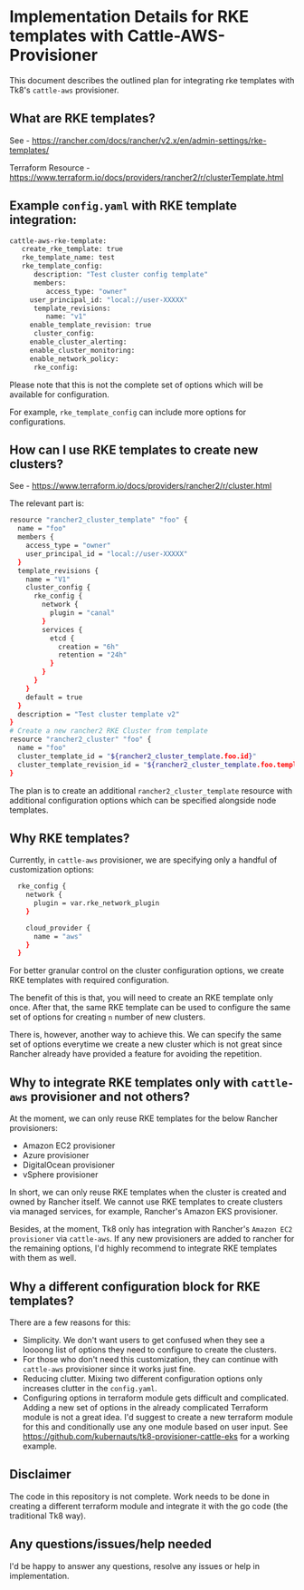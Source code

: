# Implementation Details for RKE templates with Cattle-AWS-Provisioner

This document describes the outlined plan for integrating rke templates with Tk8's `cattle-aws` provisioner.

## What are RKE templates?

See - https://rancher.com/docs/rancher/v2.x/en/admin-settings/rke-templates/

Terraform Resource - https://www.terraform.io/docs/providers/rancher2/r/clusterTemplate.html


## Example `config.yaml` with RKE template integration:

```bash
cattle-aws-rke-template:
   create_rke_template: true
   rke_template_name: test
   rke_template_config:
      description: "Test cluster config template"
      members:
         access_type: "owner"
 	 user_principal_id: "local://user-XXXXX"
      template_revisions:
         name: "v1"
	 enable_template_revision: true
      cluster_config:
	 enable_cluster_alerting:
	 enable_cluster_monitoring:
	 enable_network_policy:
      rke_config:


```

Please note that this is not the complete set of options which will be available for configuration.

For example, `rke_template_config` can include more options for configurations.

## How can I use RKE templates to create new clusters?

See - https://www.terraform.io/docs/providers/rancher2/r/cluster.html

The relevant part is:

```bash
resource "rancher2_cluster_template" "foo" {
  name = "foo"
  members {
    access_type = "owner"
    user_principal_id = "local://user-XXXXX"
  }
  template_revisions {
    name = "V1"
    cluster_config {
      rke_config {
        network {
          plugin = "canal"
        }
        services {
          etcd {
            creation = "6h"
            retention = "24h"
          }
        }
      }
    }
    default = true
  }
  description = "Test cluster template v2"
}
# Create a new rancher2 RKE Cluster from template
resource "rancher2_cluster" "foo" {
  name = "foo"
  cluster_template_id = "${rancher2_cluster_template.foo.id}"
  cluster_template_revision_id = "${rancher2_cluster_template.foo.template_revisions.0.id}"
}
```

The plan is to create an additional `rancher2_cluster_template` resource with additional configuration options which can be specified alongside node templates.

## Why RKE templates?

Currently, in `cattle-aws` provisioner, we are specifying only a handful of customization options:

```bash
  rke_config {
    network {
      plugin = var.rke_network_plugin
    }

    cloud_provider {
      name = "aws"
    }
  }
```  

For better granular control on the cluster configuration options, we create RKE templates with required configuration.

The benefit of this is that, you will need to create an RKE template only once. After that, the same RKE template can be used to configure the same set of options for creating `n` number of new clusters.

There is, however, another way to achieve this. We can specify the same set of options everytime we create a new cluster which is not great since Rancher already have provided a feature for avoiding the repetition.
 
## Why to integrate RKE templates only with `cattle-aws` provisioner and not others?

At the moment, we can only reuse RKE templates for the below Rancher provisioners:
* Amazon EC2 provisioner
* Azure provisioner
* DigitalOcean provisioner
* vSphere provisioner

In short, we can only reuse RKE templates when the cluster is created and owned by Rancher itself. We cannot use RKE templates to create clusters via managed services, for example, Rancher's Amazon EKS provisioner.

Besides, at the moment, Tk8 only has integration with Rancher's `Amazon EC2 provisioner` via `cattle-aws`. If any new provisioners are added to rancher for the remaining options, I'd highly recommend to integrate RKE templates with them as well.

## Why a different configuration block for RKE templates?

There are a few reasons for this:
* Simplicity. We don't want users to get confused when they see a loooong list of options they need to configure to create the clusters.
* For those who don't need this customization, they can continue with `cattle-aws` provisioner since it works just fine.
* Reducing clutter. Mixing two different configuration options only increases clutter in the `config.yaml`.
* Configuring options in terraform module gets difficult and complicated. Adding a new set of options in the already complicated Terraform module is not a great idea. I'd suggest to create a new terraform module for this and conditionally use any one module based on user input. See https://github.com/kubernauts/tk8-provisioner-cattle-eks for a working example.

## Disclaimer

The code in this repository is not complete. Work needs to be done in creating a different terraform module and integrate it with the go code (the traditional Tk8 way).

## Any questions/issues/help needed

I'd be happy to answer any questions, resolve any issues or help in implementation.

 